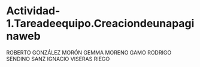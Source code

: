 # Actividad-1.Tareadeequipo.Creaciondeunapaginaweb
ROBERTO GONZÁLEZ MORÓN GEMMA MORENO GAMO RODRIGO SENDINO SANZ IGNACIO VISERAS RIEGO
